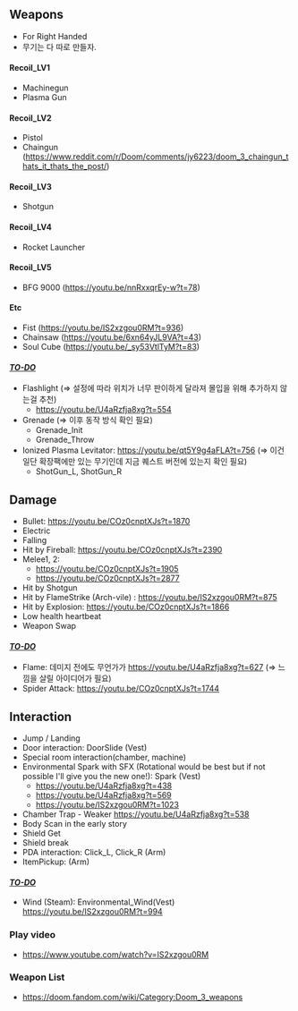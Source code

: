 ## Weapons
* For Right Handed
* 무기는 다 따로 만들자. 



#### Recoil_LV1

- Machinegun
- Plasma Gun

#### Recoil_LV2

- Pistol
- Chaingun (https://www.reddit.com/r/Doom/comments/jy6223/doom_3_chaingun_thats_it_thats_the_post/)

#### Recoil_LV3

- Shotgun

#### Recoil_LV4

- Rocket Launcher

#### Recoil_LV5

- BFG 9000 (https://youtu.be/nnRxxqrEy-w?t=78)

#### Etc

- Fist (https://youtu.be/IS2xzgou0RM?t=936)
- Chainsaw (https://youtu.be/6xn64yJL9VA?t=43)
- Soul Cube (https://youtu.be/_sy53VtlTyM?t=83)



#### <u>*TO-DO*</u>

* Flashlight (=> 설정에 따라 위치가 너무 판이하게 달라져 몰입을 위해 추가하지 않는걸 추천)
  * https://youtu.be/U4aRzfja8xg?t=554
* Grenade (=> 이후 동작 방식 확인 필요)
  * Grenade_Init
  * Grenade_Throw
* Ionized Plasma Levitator: https://youtu.be/qt5Y9g4aFLA?t=756 (=> 이건 일단 확장팩에만 있는 무기인데 지금 퀘스트 버전에 있는지 확인 필요)
  * ShotGun_L,  ShotGun_R



## Damage
* Bullet: https://youtu.be/COz0cnptXJs?t=1870
* Electric
* Falling
* Hit by Fireball: https://youtu.be/COz0cnptXJs?t=2390
* Melee1, 2: 
  * https://youtu.be/COz0cnptXJs?t=1905
  * https://youtu.be/COz0cnptXJs?t=2877
* Hit by Shotgun
* Hit by FlameStrike (Arch-vile) : https://youtu.be/IS2xzgou0RM?t=875
* Hit by Explosion: https://youtu.be/COz0cnptXJs?t=1866
* Low health heartbeat
* Weapon Swap



#### <u>*TO-DO*</u>

- Flame: 데미지 전에도 무언가가 https://youtu.be/U4aRzfja8xg?t=627 (=> 느낌을 살릴 아이디어가 필요)
- Spider Attack: https://youtu.be/COz0cnptXJs?t=1744



## Interaction
* Jump / Landing
* Door interaction: DoorSlide (Vest)
* Special room interaction(chamber, machine)
* Environmental Spark with SFX (Rotational would be best but if not possible I'll give you the new one!): Spark (Vest)
  * https://youtu.be/U4aRzfja8xg?t=438
  * https://youtu.be/U4aRzfja8xg?t=569
  * https://youtu.be/IS2xzgou0RM?t=1023
* Chamber Trap - Weaker https://youtu.be/U4aRzfja8xg?t=538
* Body Scan in the early story
* Shield Get
* Shield break
* PDA interaction: Click_L, Click_R (Arm)
* ItemPickup: (Arm)



#### <u>*TO-DO*</u>

- Wind (Steam): Environmental_Wind(Vest) https://youtu.be/IS2xzgou0RM?t=994




### Play video
* https://www.youtube.com/watch?v=IS2xzgou0RM

### Weapon List
* https://doom.fandom.com/wiki/Category:Doom_3_weapons
